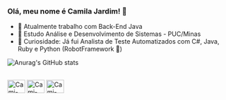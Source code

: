 ### Olá, meu nome é Camila Jardim! 👋

- 🔭 Atualmente trabalho com Back-End Java 
- 🌱 Estudo Análise e Desenvolvimento de Sistemas - PUC/Minas
- 🐞 Curiosidade: Já  fui Analista de Teste Automatizados com C#, Java, Ruby e Python (RobotFramework 🤖)

![Anurag's GitHub stats](https://github-readme-stats.vercel.app/api?username=camijardim&count_private=true&hide=contribs,prs&show_icons=true&theme=tokyonight)


<div style="display: inline_block"><br>
<img align="center" alt="Cami-Java" height="30" width="40" src="https://cdn.jsdelivr.net/gh/devicons/devicon/icons/java/java-original-wordmark.svg" />
<img align="center" alt="Cami-Postgres" height="30" width="40" src="https://cdn.jsdelivr.net/gh/devicons/devicon/icons/postgresql/postgresql-original-wordmark.svg" />
<img align="center" alt="Cami-SpringColor" height="30" width="40" src="https://cdn.jsdelivr.net/gh/devicons/devicon/icons/spring/spring-original-wordmark.svg" />
          
          
          
          
          

</div>
